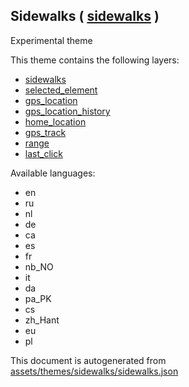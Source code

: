 [//]: # (WARNING: this file is automatically generated. Please find the sources at the bottom and edit those sources)

 Sidewalks ( [sidewalks](https://mapcomplete.org/sidewalks) ) 
--------------------------------------------------------------



Experimental theme

This theme contains the following layers:



  - [sidewalks](../Layers/sidewalks.md)
  - [selected_element](../Layers/selected_element.md)
  - [gps_location](../Layers/gps_location.md)
  - [gps_location_history](../Layers/gps_location_history.md)
  - [home_location](../Layers/home_location.md)
  - [gps_track](../Layers/gps_track.md)
  - [range](../Layers/range.md)
  - [last_click](../Layers/last_click.md)


Available languages:



  - en
  - ru
  - nl
  - de
  - ca
  - es
  - fr
  - nb_NO
  - it
  - da
  - pa_PK
  - cs
  - zh_Hant
  - eu
  - pl
 

This document is autogenerated from [assets/themes/sidewalks/sidewalks.json](https://github.com/pietervdvn/MapComplete/blob/develop/assets/themes/sidewalks/sidewalks.json)
